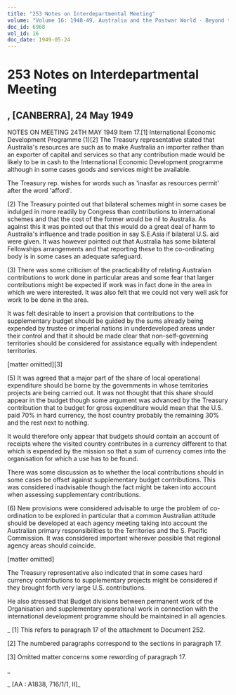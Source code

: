 ```yaml
---
title: "253 Notes on Interdepartmental Meeting"
volume: "Volume 16: 1948-49, Australia and the Postwar World - Beyond the Region"
doc_id: 6968
vol_id: 16
doc_date: 1949-05-24
---
```


# 253 Notes on Interdepartmental Meeting

## , [CANBERRA], 24 May 1949

NOTES ON MEETING 24TH MAY 1949 Item 17.[1] International Economic Development Programme (1)[2] The Treasury representative stated that Australia's resources are such as to make Australia an importer rather than an exporter of capital and services so that any contribution made would be likely to be in cash to the International Economic Development programme although in some cases goods and services might be available.

The Treasury rep. wishes for words such as 'inasfar as resources permit' after the word 'afford'.

(2) The Treasury pointed out that bilateral schemes might in some cases be indulged in more readily by Congress than contributions to international schemes and that the cost of the former would be nil to Australia. As against this it was pointed out that this would do a great deal of harm to Australia's influence and trade position in say S.E.Asia if bilateral U.S. aid were given. It was however pointed out that Australia has some bilateral Fellowships arrangements and that reporting these to the co-ordinating body is in some cases an adequate safeguard.

(3) There was some criticism of the practicability of relating Australian contributions to work done in particular areas and some fear that larger contributions might be expected if work was in fact done in the area in which we were interested. It was also felt that we could not very well ask for work to be done in the area.

It was felt desirable to insert a provision that contributions to the supplementary budget should be guided by the sums already being expended by trustee or imperial nations in underdeveloped areas under their control and that it should be made clear that non-self-governing territories should be considered for assistance equally with independent territories.

[matter omitted][3]

(5) It was agreed that a major part of the share of local operational expenditure should be borne by the governments in whose territories projects are being carried out. It was not thought that this share should appear in the budget though some argument was advanced by the Treasury contribution that to budget for gross expenditure would mean that the U.S. paid 70% in hard currency, the host country probably the remaining 30% and the rest next to nothing.

It would therefore only appear that budgets should contain an account of receipts where the visited country contributes in a currency different to that which is expended by the mission so that a sum of currency comes into the organisation for which a use has to be found.

There was some discussion as to whether the local contributions should in some cases be offset against supplementary budget contributions. This was considered inadvisable though the fact might be taken into account when assessing supplementary contributions.

(6) New provisions were considered advisable to urge the problem of co-ordination to be explored in particular that a common Australian attitude should be developed at each agency meeting taking into account the Australian primary responsibilities to the Territories and the S. Pacific Commission. It was considered important wherever possible that regional agency areas should coincide.

[matter omitted]

The Treasury representative also indicated that in some cases hard currency contributions to supplementary projects might be considered if they brought forth very large U.S. contributions.

He also stressed that Budget divisions between permanent work of the Organisation and supplementary operational work in connection with the international development programme should be maintained in all agencies.

_ [1] This refers to paragraph 17 of the attachment to Document 252.

[2] The numbered paragraphs correspond to the sections in paragraph 17.

[3] Omitted matter concerns some rewording of paragraph 17.

_

_ [AA : A1838, 716/1/1, II]_

